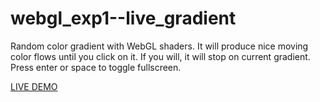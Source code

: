# webgl_exp1--live_gradient
Random color gradient with WebGL shaders. It will produce nice moving color flows until you click on it. If you will, it will stop on current gradient. Press enter or space to toggle fullscreen.

<a href="https://metavoid.github.io/webgl_exp1--live_gradient/">LIVE DEMO<a/>
